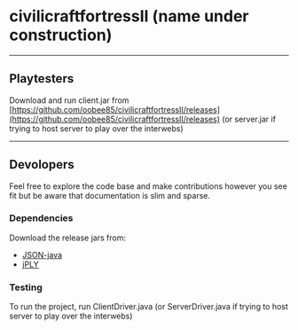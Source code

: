 # civilicraftfortressII (name under construction)

---

## Playtesters

Download and run client.jar from [https://github.com/oobee85/civilicraftfortressII/releases](https://github.com/oobee85/civilicraftfortressII/releases)
(or server.jar if trying to host server to play over the interwebs)

---

## Devolopers

Feel free to explore the code base and make contributions however you see fit but be aware that documentation is slim and sparse.

### Dependencies
Download the release jars from: 
- [JSON-java](https://github.com/stleary/JSON-java)
- [jPLY](https://github.com/0leks/jPLY/releases/download/1/jply.jar)

### Testing
To run the project, run ClientDriver.java 
(or ServerDriver.java if trying to host server to play over the interwebs)
